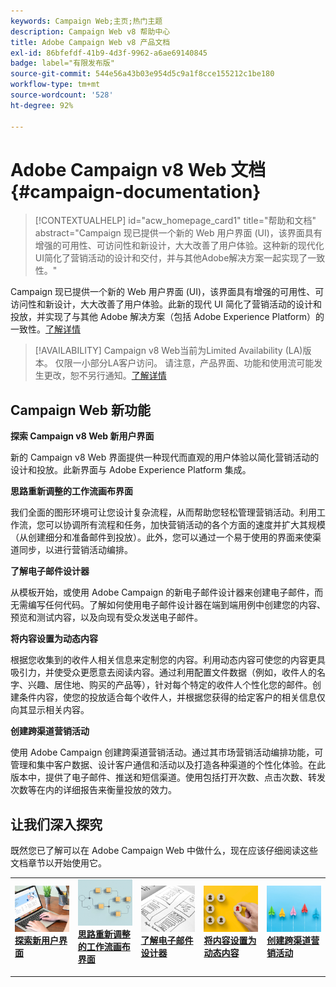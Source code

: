 ```yaml
---
keywords: Campaign Web;主页;热门主题
description: Campaign Web v8 帮助中心
title: Adobe Campaign Web v8 产品文档
exl-id: 86bfefdf-41b9-4d3f-9962-a6ae69140845
badge: label="有限发布版"
source-git-commit: 544e56a43b03e954d5c9a1f8cce155212c1be180
workflow-type: tm+mt
source-wordcount: '528'
ht-degree: 92%

---
```


# Adobe Campaign v8 Web 文档 {#campaign-documentation}

>[!CONTEXTUALHELP]
>id="acw_homepage_card1"
>title="帮助和文档"
>abstract="Campaign 现已提供一个新的 Web 用户界面 (UI)，该界面具有增强的可用性、可访问性和新设计，大大改善了用户体验。这种新的现代化UI简化了营销活动的设计和交付，并与其他Adobe解决方案一起实现了一致性。"

Campaign 现已提供一个新的 Web 用户界面 (UI)，该界面具有增强的可用性、可访问性和新设计，大大改善了用户体验。此新的现代 UI 简化了营销活动的设计和投放，并实现了与其他 Adobe 解决方案（包括 Adobe Experience Platform）的一致性。[了解详情](get-started/get-started.md)

>[!AVAILABILITY]
> Campaign v8 Web当前为Limited Availability (LA)版本。 仅限一小部分LA客户访问。 请注意，产品界面、功能和使用流可能发生更改，恕不另行通知。[了解详情](rn/whats-new.md)

## Campaign Web 新功能

**探索 Campaign v8 Web 新用户界面**

新的 Campaign v8 Web 界面提供一种现代而直观的用户体验以简化营销活动的设计和投放。此新界面与 Adobe Experience Platform 集成。

**思路重新调整的工作流画布界面**

我们全面的图形环境可让您设计复杂流程，从而帮助您轻松管理营销活动。利用工作流，您可以协调所有流程和任务，加快营销活动的各个方面的速度并扩大其规模（从创建细分和准备邮件到投放）。此外，您可以通过一个易于使用的界面来使渠道同步，以进行营销活动编排。

**了解电子邮件设计器**

从模板开始，或使用 Adobe Campaign 的新电子邮件设计器来创建电子邮件，而无需编写任何代码。了解如何使用电子邮件设计器在端到端用例中创建您的内容、预览和测试内容，以及向现有受众发送电子邮件。

**将内容设置为动态内容**

根据您收集到的收件人相关信息来定制您的内容。利用动态内容可使您的内容更具吸引力，并使受众更愿意去阅读内容。通过利用配置文件数据（例如，收件人的名字、兴趣、居住地、购买的产品等），针对每个特定的收件人个性化您的邮件。创建条件内容，使您的投放适合每个收件人，并根据您获得的给定客户的相关信息仅向其显示相关内容。

**创建跨渠道营销活动**

使用 Adobe Campaign 创建跨渠道营销活动。通过其市场营销活动编排功能，可管理和集中客户数据、设计客户通信和活动以及打造各种渠道的个性化体验。在此版本中，提供了电子邮件、推送和短信渠道。使用包括打开次数、点击次数、转发次数等在内的详细报告来衡量投放的效力。

## 让我们深入探究

既然您已了解可以在 Adobe Campaign Web 中做什么，现在应该仔细阅读这些文档章节以开始使用它。

<table style="table-layout:fixed"><tr style="border: 0;">
<td>
<a href="get-started/user-interface.md">
<img alt="新 UI" src="assets/do-not-localize/menu-ui.jpeg">
</a>
<div><a href="get-started/user-interface.md"><strong>探索新用户界面</strong>
</div>
<p>
</td>
<td>
<a href="workflows/gs-workflows.md">
<img alt="验证" src="assets/do-not-localize/menu-workflows.jpeg">
</a>
<div>
<a href="workflows/gs-workflows.md"><strong>思路重新调整的工作流画布界面</strong></a>
</div>
<p>
</td>
<td>
<a href="content/get-started-email-designer.md">
<img alt="不常见" src="assets/do-not-localize/menu-design.jpg">
</a>
<div>
<a href="content/get-started-email-designer.md"><strong>了解电子邮件设计器</strong></a>
</div>
<p></td>
<td>
<a href="personalization/gs-personalization.md">
<img alt="受众" src="assets/do-not-localize/menu-dynamic.jpg">
</a>
<div>
<a href="personalization/gs-personalization.md"><strong>将内容设置为动态内容</strong></a>
</div>
<p>
</td>
<td>
<a href="campaigns/gs-campaigns.md">
<img alt="验证" src="assets/do-not-localize/menu-campaign.jpeg">
</a>
<div>
<a href="campaigns/gs-campaigns.md"><strong>创建跨渠道营销活动</strong></a>
</div>
<p>
</td>
</tr></table>

<!--
<table style="table-layout:fixed">
<tr style="border: 0;"><td width="30%"><a href="get-started/user-interface.md">
<img alt="new UI" src="assets/do-not-localize/menu-ui.jpeg" width="150px">
</a></td><td>Discover Campaign Web new user interface, latest improvements, key capabilities. Learn how to use them to build cross-channel campaigns for your audiences. With its user-friendly features, Campaign helps you streamline personalized cross-channel campaign creation process, drive results, and gain a competitive edge.</td></tr>
<tr style="border: 0;"><td width="30%"><a href="get-started/user-interface.md">
<img alt="new UI" src="assets/do-not-localize/menu-workflows.jpeg" width="150px">
</a></td><td>Our comprehensive graphical canvas makes it easy for you to design processes such as segmentation, campaign execution, and more. With this advanced tool at your fingertips, you can streamline your workflow and elevate your campaigns.</td></tr>
<tr style="border: 0;"><td width="30%"><a href="get-started/user-interface.md">
<img alt="new UI" src="assets/do-not-localize/menu-design.jpg" width="150px">
</a></td><td>Start from a template, or use Adobe Campaign's new Email Designer to create emails without having to write a single line of code. Learn how to use the Email Designer to create your content, preview and test it, and send an email to an existing audience in an end-to-end use case.</td></tr>
<tr style="border: 0;"><td width="30%"><a href="get-started/user-interface.md">
<img alt="new UI" src="assets/do-not-localize/menu-dynamic.jpg" width="150px">
</a></td><td>Create conditional content to define dynamic personalization based on the recipient's profile, automatically replacing text blocks and images when certain conditions are met. This feature can take your campaigns to new heights and deliver highly targeted, personalized experiences to your audience</td></tr>
<tr style="border: 0;"><td width="30%"><a href="get-started/user-interface.md">
<img alt="new UI" src="assets/do-not-localize/menu-campaign.jpeg" width="150px">
</a></td><td>Adobe Campaign capabilities help you manage centralized customer data, design customer communications and campaigns, and create personalized experiences across different channels: Email, Push and SMS.</td></tr>
</table>
-->









